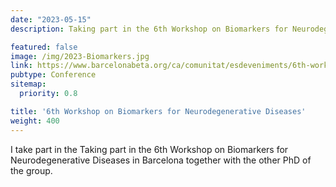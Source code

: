 ```yaml
---
date: "2023-05-15"
description: Taking part in the 6th Workshop on Biomarkers for Neurodegenerative Diseases

featured: false
image: /img/2023-Biomarkers.jpg
link: https://www.barcelonabeta.org/ca/comunitat/esdeveniments/6th-workshop-biomarkers-neurodegenerative-diseases
pubtype: Conference
sitemap:
  priority: 0.8

title: '6th Workshop on Biomarkers for Neurodegenerative Diseases'
weight: 400
---
```


I take part in the Taking part in the 6th Workshop on Biomarkers for Neurodegenerative Diseases in Barcelona together with the other PhD of the group.

